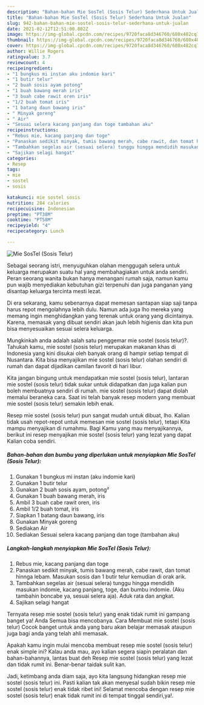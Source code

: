 ```yaml
---
description: "Bahan-bahan Mie SosTel (Sosis Telur) Sederhana Untuk Jualan"
title: "Bahan-bahan Mie SosTel (Sosis Telur) Sederhana Untuk Jualan"
slug: 942-bahan-bahan-mie-sostel-sosis-telur-sederhana-untuk-jualan
date: 2021-02-12T12:51:00.802Z
image: https://img-global.cpcdn.com/recipes/9720faca8d346760/680x482cq70/mie-sostel-sosis-telur-foto-resep-utama.jpg
thumbnail: https://img-global.cpcdn.com/recipes/9720faca8d346760/680x482cq70/mie-sostel-sosis-telur-foto-resep-utama.jpg
cover: https://img-global.cpcdn.com/recipes/9720faca8d346760/680x482cq70/mie-sostel-sosis-telur-foto-resep-utama.jpg
author: Willie Rogers
ratingvalue: 3.7
reviewcount: 4
recipeingredient:
- "1 bungkus mi instan aku indomie kari"
- "1 butir telur"
- "2 buah sosis ayam potong"
- "1 buah bawang merah iris"
- "3 buah cabe rawit oren iris"
- "1/2 buah tomat iris"
- "1 batang daun bawang iris"
- " Minyak goreng"
- " Air"
- "Sesuai selera kacang panjang dan toge tambahan aku"
recipeinstructions:
- "Rebus mie, kacang panjang dan toge"
- "Panaskan sedikit minyak, tumis bawang merah, cabe rawit, dan tomat hinnga lebam. Masukan sosis dan 1 butir telur kemudian di orak arik."
- "Tambahkan segelas air (sesuai selera) tunggu hingga mendidih masukan indomie, kacang panjang, toge, dan bumbu indomie. (Aku tambahin boncabe ya, sesuai selera aja). Aduk rata dan angkat."
- "Sajikan selagi hangat"
categories:
- Resep
tags:
- mie
- sostel
- sosis

katakunci: mie sostel sosis 
nutrition: 284 calories
recipecuisine: Indonesian
preptime: "PT38M"
cooktime: "PT58M"
recipeyield: "4"
recipecategory: Lunch

---
```



![Mie SosTel (Sosis Telur)](https://img-global.cpcdn.com/recipes/9720faca8d346760/680x482cq70/mie-sostel-sosis-telur-foto-resep-utama.jpg)

Sebagai seorang istri, menyuguhkan olahan menggugah selera untuk keluarga merupakan suatu hal yang membahagiakan untuk anda sendiri. Peran seorang  wanita bukan hanya menangani rumah saja, namun kamu pun wajib menyediakan kebutuhan gizi terpenuhi dan juga panganan yang disantap keluarga tercinta mesti lezat.

Di era  sekarang, kamu sebenarnya dapat memesan santapan siap saji tanpa harus repot mengolahnya lebih dulu. Namun ada juga lho mereka yang memang ingin menghidangkan yang terenak untuk orang yang dicintainya. Karena, memasak yang dibuat sendiri akan jauh lebih higienis dan kita pun bisa menyesuaikan sesuai selera keluarga. 



Mungkinkah anda adalah salah satu penggemar mie sostel (sosis telur)?. Tahukah kamu, mie sostel (sosis telur) merupakan makanan khas di Indonesia yang kini disukai oleh banyak orang di hampir setiap tempat di Nusantara. Kita bisa menyajikan mie sostel (sosis telur) olahan sendiri di rumah dan dapat dijadikan camilan favorit di hari libur.

Kita jangan bingung untuk mendapatkan mie sostel (sosis telur), lantaran mie sostel (sosis telur) tidak sukar untuk didapatkan dan juga kalian pun boleh membuatnya sendiri di rumah. mie sostel (sosis telur) dapat diolah memalui beraneka cara. Saat ini telah banyak resep modern yang membuat mie sostel (sosis telur) semakin lebih enak.

Resep mie sostel (sosis telur) pun sangat mudah untuk dibuat, lho. Kalian tidak usah repot-repot untuk memesan mie sostel (sosis telur), tetapi Kita mampu menyajikan di rumahmu. Bagi Kamu yang mau menyajikannya, berikut ini resep menyajikan mie sostel (sosis telur) yang lezat yang dapat Kalian coba sendiri.

<!--inarticleads1-->

##### Bahan-bahan dan bumbu yang diperlukan untuk menyiapkan Mie SosTel (Sosis Telur):

1. Gunakan 1 bungkus mi instan (aku indomie kari)
1. Gunakan 1 butir telur
1. Gunakan 2 buah sosis ayam, potong²
1. Gunakan 1 buah bawang merah, iris
1. Ambil 3 buah cabe rawit oren, iris
1. Ambil 1/2 buah tomat, iris
1. Siapkan 1 batang daun bawang, iris
1. Gunakan  Minyak goreng
1. Sediakan  Air
1. Sediakan Sesuai selera kacang panjang dan toge (tambahan aku)




<!--inarticleads2-->

##### Langkah-langkah menyiapkan Mie SosTel (Sosis Telur):

1. Rebus mie, kacang panjang dan toge
1. Panaskan sedikit minyak, tumis bawang merah, cabe rawit, dan tomat hinnga lebam. Masukan sosis dan 1 butir telur kemudian di orak arik.
1. Tambahkan segelas air (sesuai selera) tunggu hingga mendidih masukan indomie, kacang panjang, toge, dan bumbu indomie. (Aku tambahin boncabe ya, sesuai selera aja). Aduk rata dan angkat.
1. Sajikan selagi hangat




Ternyata resep mie sostel (sosis telur) yang enak tidak rumit ini gampang banget ya! Anda Semua bisa mencobanya. Cara Membuat mie sostel (sosis telur) Cocok banget untuk anda yang baru akan belajar memasak ataupun juga bagi anda yang telah ahli memasak.

Apakah kamu ingin mulai mencoba membuat resep mie sostel (sosis telur) enak simple ini? Kalau anda mau, ayo kalian segera siapin peralatan dan bahan-bahannya, lantas buat deh Resep mie sostel (sosis telur) yang lezat dan tidak rumit ini. Benar-benar taidak sulit kan. 

Jadi, ketimbang anda diam saja, ayo kita langsung hidangkan resep mie sostel (sosis telur) ini. Pasti kalian tak akan menyesal sudah bikin resep mie sostel (sosis telur) enak tidak ribet ini! Selamat mencoba dengan resep mie sostel (sosis telur) enak tidak rumit ini di tempat tinggal sendiri,ya!.


